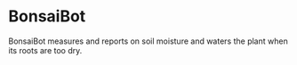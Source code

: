# BonsaiBot
BonsaiBot measures and reports on soil moisture and waters the plant when its roots are too dry.
